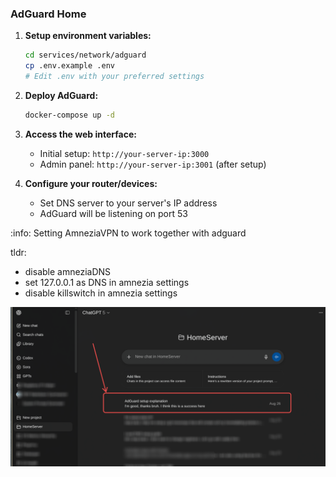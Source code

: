 ### AdGuard Home

1. **Setup environment variables:**
   ```bash
   cd services/network/adguard
   cp .env.example .env
   # Edit .env with your preferred settings
   ```

2. **Deploy AdGuard:**
   ```bash
   docker-compose up -d
   ```

3. **Access the web interface:**
   - Initial setup: `http://your-server-ip:3000`
   - Admin panel: `http://your-server-ip:3001` (after setup)

4. **Configure your router/devices:**
   - Set DNS server to your server's IP address
   - AdGuard will be listening on port 53

:info: Setting AmneziaVPN to work together with adguard

tldr: 

- disable amneziaDNS
- set 127.0.0.1 as DNS in amnezia settings
- disable killswitch in amnezia settings

![AdGuard Home Dashboard Screenshot](screenshot-2025-08-26_15-28-19.png)

